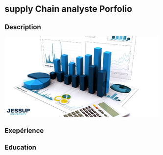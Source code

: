 # supply Chain analyste Porfolio
## Description
![picture1](/assets/Data-Analyst-Career-Outlook.jpg)
## Exepérience
## Education


